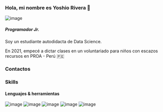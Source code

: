 ### Hola, mi nombre es Yoshio Rivera 👋
![image](https://github.com/yoshioriveraa/yoshioriveraa/assets/112029157/8834834b-81cc-4a37-a96a-13d4b40709f0)

##### Programador Jr.
Soy un estudiante autodidacta de Data Science.

En 2021, empecé a dictar clases en un voluntariado para niños con escazos recursos en PROA - Perú 🇵🇪
### Contactos



### Skills
#### Lenguajes & herramientas
![image](https://github.com/yoshioriveraa/yoshioriveraa/assets/112029157/80f58cda-9826-4aa4-9747-ea936610f7f7) ![image](https://github.com/yoshioriveraa/yoshioriveraa/assets/112029157/7ea1dd11-6027-483a-ba3e-dd9e352a6dce)
![image](https://github.com/yoshioriveraa/yoshioriveraa/assets/112029157/9ff23e86-fe51-405e-a633-9b4578a7820c)
![image](https://github.com/yoshioriveraa/yoshioriveraa/assets/112029157/8304e286-d556-4b48-8b01-b5b5d2d47a2d)
![image](https://github.com/yoshioriveraa/yoshioriveraa/assets/112029157/7fb5942a-9d99-4969-8275-da3dc2a5758a)



<!--
**yoshioriveraa/yoshioriveraa** is a ✨ _special_ ✨ repository because its `README.md` (this file) appears on your GitHub profile.

Here are some ideas to get you started:

- 🔭 I’m currently working on ...
- 🌱 I’m currently learning ...
- 👯 I’m looking to collaborate on ...
- 🤔 I’m looking for help with ...
- 💬 Ask me about ...
- 📫 How to reach me: ...
- 😄 Pronouns: ...
- ⚡ Fun fact: ...
-->
